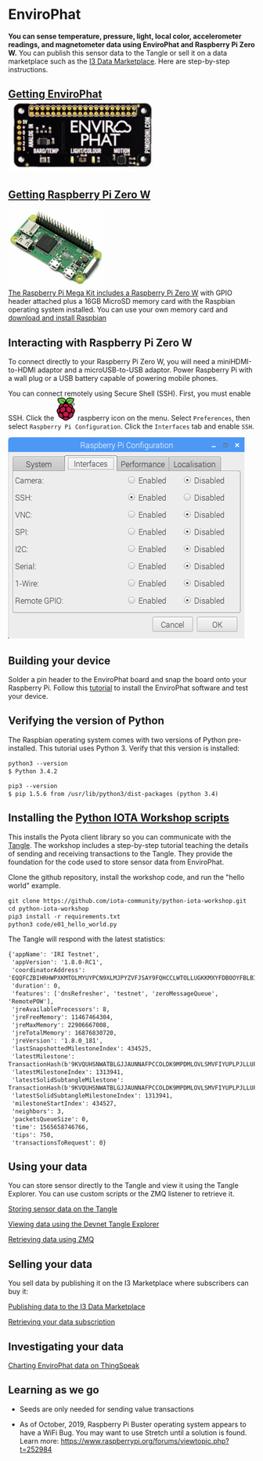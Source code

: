 # EnviroPhat

<b>You can sense temperature, pressure, light, local color, accelerometer readings, and magnetometer data using EnviroPhat and Raspberry Pi Zero W.</b>  You can publish this sensor data to the Tangle or sell it on a data marketplace such as the [I3 Data Marketplace](http://ec2-18-217-227-236.us-east-2.compute.amazonaws.com:8000/).  Here are step-by-step instructions.

## <a  href="https://shop.pimoroni.com/products/enviro-phat">Getting EnviroPhat<br><img src="images/enviroPhat.png" width=300></a>

## <a href="https://thepihut.com/collections/raspberry-pi/products/raspberry-pi-zero-w">Getting Raspberry Pi Zero W
<img src="images/RasPiZeroHeader.jpg" width=200>
<br>The Raspberry Pi Mega Kit includes a Raspberry Pi Zero W</a> with GPIO header attached plus a 16GB MicroSD memory card with the Raspbian operating system installed.  You can use your own memory card and <a href="https://www.raspberrypi.org/downloads/raspbian/">download and install Raspbian</a> 

## Interacting with Raspberry Pi Zero W

To connect directly to your Raspberry Pi Zero W, you will need a miniHDMI-to-HDMI adaptor and a microUSB-to-USB adaptor.  Power Raspberry Pi with a wall plug or a USB battery capable of powering mobile phones.

You can connect remotely using Secure Shell (SSH).  First, you must enable SSH.  Click the <img src="images/raspberry.png" width=40> raspberry icon on the menu.  Select ```Preferences```, then select ```Raspberry Pi Configuration```.  Click the ```Interfaces``` tab and enable ```SSH```.  

![Window for enabling SSH as described in text](images/SSH.png)


## Building your device

Solder a pin header to the EnviroPhat board and snap the board onto your Raspberry Pi.  Follow this [tutorial](https://learn.pimoroni.com/tutorial/sandyj/getting-started-with-enviro-phat) to install the EnviroPhat software and test your device.


## Verifying the version of Python

The Raspbian operating system comes with two versions of Python pre-installed.  This tutorial uses Python 3.  Verify that this version is installed:

```
python3 --version
$ Python 3.4.2
```

```
pip3 --version
$ pip 1.5.6 from /usr/lib/python3/dist-packages (python 3.4)
```

## Installing the [Python IOTA Workshop scripts](https://github.com/iota-community/python-iota-workshop)

This installs the Pyota client library so you can communicate with the [Tangle](https://docs.iota.org/docs/dev-essentials/0.1/concepts/the-tangle).  The workshop includes a step-by-step tutorial teaching the details of sending and receiving transactions to the Tangle.  They provide the foundation for the code used to store sensor data from EnviroPhat.

Clone the github repository, install the workshop code, and run the "hello world" example.

```
git clone https://github.com/iota-community/python-iota-workshop.git
cd python-iota-workshop
pip3 install -r requirements.txt
python3 code/e01_hello_world.py
```

The Tangle will respond with the latest statistics:

```
{'appName': 'IRI Testnet',
 'appVersion': '1.8.0-RC1',
 'coordinatorAddress': 'EQQFCZBIHRHWPXKMTOLMYUYPCN9XLMJPYZVFJSAY9FQHCCLWTOLLUGKKMXYFDBOOYFBLBI9WUEILGECYM',
 'duration': 0,
 'features': ['dnsRefresher', 'testnet', 'zeroMessageQueue', 'RemotePOW'],
 'jreAvailableProcessors': 8,
 'jreFreeMemory': 11467464304,
 'jreMaxMemory': 22906667008,
 'jreTotalMemory': 16876830720,
 'jreVersion': '1.8.0_181',
 'lastSnapshottedMilestoneIndex': 434525,
 'latestMilestone': TransactionHash(b'9KVQUHSNWATBLGJJAUNNAFPCCOLDK9MPDMLOVLSMVFIYUPLPJLLUFQWPXNLGTCQKOYFBYBLFBCHNUC999'),
 'latestMilestoneIndex': 1313941,
 'latestSolidSubtangleMilestone': TransactionHash(b'9KVQUHSNWATBLGJJAUNNAFPCCOLDK9MPDMLOVLSMVFIYUPLPJLLUFQWPXNLGTCQKOYFBYBLFBCHNUC999'),
 'latestSolidSubtangleMilestoneIndex': 1313941,
 'milestoneStartIndex': 434527,
 'neighbors': 3,
 'packetsQueueSize': 0,
 'time': 1565658746766,
 'tips': 750,
 'transactionsToRequest': 0}
```
## Using your data

You can store sensor directly to the Tangle and view it using the Tangle Explorer.  You can use custom scripts or the ZMQ listener to retrieve it.

[Storing sensor data on the Tangle](enviro-direct2Tangle.md)

[Viewing data using the Devnet Tangle Explorer](https://devnet.thetangle.org/)

[Retrieving data using ZMQ](https://github.com/NelsonPython/IoT-ZMQ-listener/blob/master/README.md)

## Selling your data

You sell data by publishing it on the I3 Marketplace where subscribers can buy it:

[Publishing data to the I3 Data Marketplace](enviro-I3-publish.md)

[Retrieving your data subscription](enviro-I3-subscribe.md)

## Investigating your data

[Charting EnviroPhat data on ThingSpeak](https://thingspeak.com/channels/865246)

## Learning as we go

- Seeds are only needed for sending value transactions

- As of October, 2019, Raspberry Pi Buster operating system appears to have a WiFi Bug.  You may want to use Stretch until a solution is found.  Learn more:  https://www.raspberrypi.org/forums/viewtopic.php?t=252984
